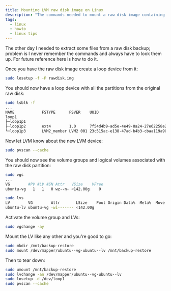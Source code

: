 ```yaml
---
title: Mounting LVM raw disk image on Linux
description: "The commands needed to mount a raw disk image containing LVM partition."
tags:
  - linux
  - howto
  - linux tips
---
```


The other day I needed to extract some files from a raw disk backup; problem is
I never remember the commands and always have to look them up. For future
reference here is how to do it.

Once you have the raw disk image create a loop device from it:

```bash
sudo losetup -f -P rawdisk.img
```

You should now have a loop device with all the partitions from the original raw
disk:

```bash
sudo lsblk -f
...
NAME            FSTYPE      FSVER    UUID
loop1
├─loop1p1
├─loop1p2       ext4        1.0      7f54d4b9-ad5e-4e49-8a24-27e62258e2c0
└─loop1p3       LVM2_member LVM2 001 23c515ac-e138-47ad-b4b3-cbaa119a90d3
```

Now let LVM know about the new LVM device:

```bash
sudo pvscan --cache
```

You should now see the volume groups and logical volumes associated with the
raw disk partition:

```bash
sudo vgs
...
VG        #PV #LV #SN Attr   VSize    VFree
ubuntu-vg   1   1   0 wz--n- <142.00g    0

sudo lvs
LV        VG        Attr       LSize    Pool Origin Data%  Meta%  Move Log Cpy%Sync Convert
ubuntu-lv ubuntu-vg -wi------- <142.00g
```

Activate the volume group and LVs:

```bash
sudo vgchange -ay
```


Mount the LV like any other and you're good to go:

```bash
sudo mkdir /mnt/backup-restore
sudo mount /dev/mapper/ubuntu--vg-ubuntu--lv /mnt/backup-restore
```


Then to tear down:

```bash
sudo umount /mnt/backup-restore
sudo lvchange -an /dev/mapper/ubuntu--vg-ubuntu--lv
sudo losetup -d /dev/loop1
sudo pvscan --cache
```

